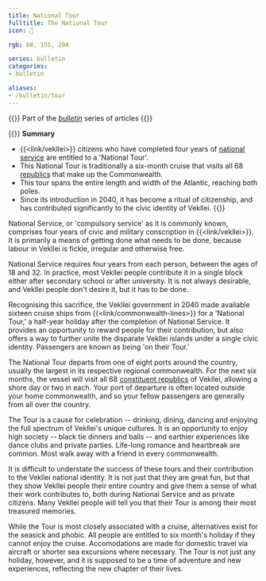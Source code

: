 ```yaml
---
title: National Tour
fulltitle: The National Tour
icon: 🚢

rgb: 88, 155, 204

series: bulletin
categories:
- bulletin

aliases:
- /bulletin/tour
---
```

{{<note series>}}
 Part of the *[bulletin](/bulletin/)* series of articles
{{</note>}}

{{<note panel>}}
**Summary**

* {{<link/vekllei>}} citizens who have completed four years of [national service](/compulsory-service/) are entitled to a 'National Tour'.
* This National Tour is traditionally a six-month cruise that visits all 68 [republics](/republics/) that make up the Commonwealth.
* This tour spans the entire length and width of the Atlantic, reaching both poles.
* Since its introduction in 2040, it has become a ritual of citizenship, and has contributed significantly to the civic identity of Vekllei.
{{</note>}}

National Service, or 'compulsory service' as it is commonly known, comprises four years of civic and military conscription in {{<link/vekllei>}}. It is primarily a means of getting done what needs to be done, because labour in Vekllei is fickle, irregular and otherwise free.

National Service requires four years from each person, between the ages of 18 and 32. In practice, most Vekllei people contribute it in a single block either after secondary school or after university. It is not always desirable, and Vekllei people don't desire it, but it has to be done.

Recognising this sacrifice, the Vekllei government in 2040 made available sixteen cruise ships from {{<link/commonwealth-lines>}} for a 'National Tour,' a half-year holiday after the completion of National Service. It provides an opportunity to reward people for their contribution, but also offers a way to further unite the disparate Vekllei islands under a single civic identity. Passengers are known as being 'on their Tour.'

The National Tour departs from one of eight ports around the country, usually the largest in its respective regional commonwealth. For the next six months, the vessel will visit all 68 [constituent republics](/constituents/) of Vekllei, allowing a shore day or two in each. Your port of departure is often located outside your home commonwealth, and so your fellow passengers are generally from all over the country.

The Tour is a cause for celebration -- drinking, dining, dancing and enjoying the full spectrum of Vekllei's unique cultures. It is an opportunity to enjoy high society -- black tie dinners and balls -- and earthier experiences like dance clubs and private parties. Life-long romance and heartbreak are common. Most walk away with a friend in every commonwealth.

It is difficult to understate the success of these tours and their contribution to the Vekllei national identity. It is not just that they are great fun, but that they show Vekllei people their entire country and give them a sense of what their work contributes to, both during National Service and as private citizens. Many Vekllei people will tell you that their Tour is among their most treasured memories.

While the Tour is most closely associated with a cruise, alternatives exist for the seasick and phobic. All people are entitled to six month's holiday if they cannot enjoy the cruise. Accomodations are made for domestic travel via aircraft or shorter sea excursions where necessary. The Tour is not just any holiday, however, and it is supposed to be a time of adventure and new experiences, reflecting the new chapter of their lives.